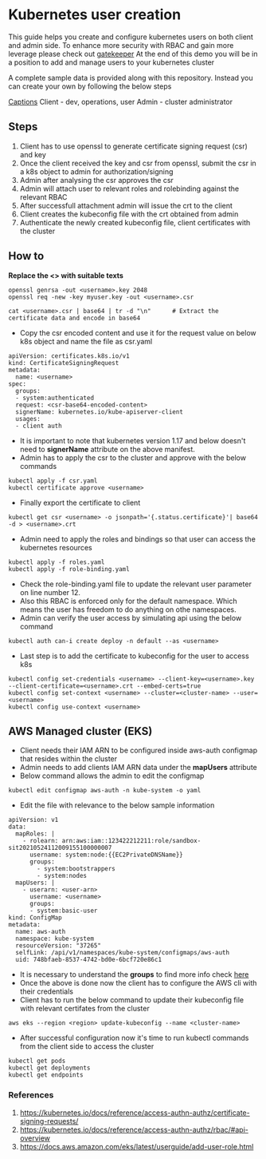 # Kubernetes user creation

<p>This guide helps you create and configure kubernetes users on both client and admin side. To enhance more security with RBAC and gain more leverage please check out <a href="https://github.com/ashokjjk/gatekeeper-k8s-library">gatekeeper</a> At the end of this demo you will be in a position to add and manage users to your kubernetes cluster</p> 
<p>A complete sample data is provided along with this repository. Instead you can create your own by following the below steps</p>
<u>Captions</u>
Client - dev, operations, user
Admin - cluster administrator

## Steps

1. Client has to use openssl to generate certificate signing request (csr) and key
2. Once the client received the key and csr from openssl, submit the csr in a k8s object to admin for authorization/signing
3. Admin after analysing the csr approves the csr
4. Admin will attach user to relevant roles and rolebinding against the relevant RBAC
5. After successfull attachment admin will issue the crt to the client
6. Client creates the kubeconfig file with the crt obtained from admin
7. Authenticate the newly created kubeconfig file, client certificates with the cluster

## How to

<b> Replace the <> with suitable texts </b>

```
openssl genrsa -out <username>.key 2048
openssl req -new -key myuser.key -out <username>.csr

cat <username>.csr | base64 | tr -d "\n"      # Extract the certificate data and encode in base64

```
- Copy the csr encoded content and use it for the request value on below k8s object and name the file as csr.yaml
```
apiVersion: certificates.k8s.io/v1
kind: CertificateSigningRequest
metadata:
  name: <username>
spec:
  groups:
  - system:authenticated
  request: <csr-base64-encoded-content>
  signerName: kubernetes.io/kube-apiserver-client
  usages:
  - client auth
```
- It is important to note that kubernetes version 1.17 and below doesn't need to <b>signerName</b> attribute on the above manifest.
- Admin has to apply the csr to the cluster and approve with the below commands
```
kubectl apply -f csr.yaml
kubectl certificate approve <username> 

```
- Finally export the certificate to client
```
kubectl get csr <username> -o jsonpath='{.status.certificate}'| base64 -d > <username>.crt

```
- Admin need to apply the roles and bindings so that user can access the kubernetes resources 
```
kubectl apply -f roles.yaml
kubectl apply -f role-binding.yaml
```
- Check the role-binding.yaml file to update the relevant user parameter on line number 12.
- Also this RBAC is enforced only for the default namespace. Which means the user has freedom to do anything on othe namespaces.
- Admin can verify the user access by simulating api using the below command
```
kubectl auth can-i create deploy -n default --as <username>
```
- Last step is to add the certificate to kubeconfig for the user to access k8s
```
kubectl config set-credentials <username> --client-key=<username>.key --client-certificate=<username>.crt --embed-certs=true
kubectl config set-context <username> --cluster=<cluster-name> --user=<username>
kubectl config use-context <username>

```
## AWS Managed cluster (EKS)
- Client needs their IAM ARN to be configured inside aws-auth configmap that resides within the cluster
- Admin needs to add clients IAM ARN data under the <b>mapUsers</b> attribute
- Below command allows the admin to edit the configmap
```
kubectl edit configmap aws-auth -n kube-system -o yaml
```
- Edit the file with relevance to the below sample information
```
apiVersion: v1
data:
  mapRoles: |
    - rolearn: arn:aws:iam::123422212211:role/sandbox-sit20210524112009155100000007
      username: system:node:{{EC2PrivateDNSName}}
      groups:
        - system:bootstrappers
        - system:nodes
  mapUsers: |
    - userarn: <user-arn>
      username: <username>
      groups:
      - system:basic-user
kind: ConfigMap
metadata:
  name: aws-auth
  namespace: kube-system
  resourceVersion: "37265"
  selfLink: /api/v1/namespaces/kube-system/configmaps/aws-auth
  uid: 748bfaeb-8537-4742-bd0e-6bcf720e86c1
```
- It is necessary to understand the <b>groups</b> to find more info check <a href="https://kubernetes.io/docs/reference/access-authn-authz/rbac/#default-roles-and-role-bindings">here</a>
- Once the above is done now the client has to configure the AWS cli with their credentials
- Client has to run the below command to update their kubeconfig file with relevant certifates from the cluster
```
aws eks --region <region> update-kubeconfig --name <cluster-name>
```
- After successful configuration now it's time to run kubectl commands from the client side to access the cluster
```
kubectl get pods
kubectl get deployments
kubectl get endpoints
```

### References
1. https://kubernetes.io/docs/reference/access-authn-authz/certificate-signing-requests/
2. https://kubernetes.io/docs/reference/access-authn-authz/rbac/#api-overview
3. https://docs.aws.amazon.com/eks/latest/userguide/add-user-role.html